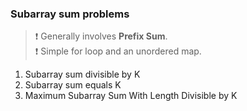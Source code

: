 ### Subarray sum problems
> ❗ Generally involves **Prefix Sum**.  
> ❗ Simple for loop and an unordered map.

1. Subarray sum divisible by K
2. Subarray sum equals K
3. Maximum Subarray Sum With Length Divisible by K
